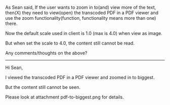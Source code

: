 As Sean said, If the user wants to zoom in to(and) view more of the text,
then(X) they need to view(open) the transcoded PDF in a PDF viewer and use the zoom functionality(function, functionality means more than one) there.

Now the default scale used in client is 1.0 (max is 4.0) when view as image.

But when set the scale to 4.0, the content still cannot be read.

Any comments/thoughts on the above?

-----------------------------------------

Hi Sean, 

I viewed the transcoded PDF in a PDF viewer and zoomed in to biggest.

But the content still cannot be seen.

Please look at attachment pdf-to-biggest.png for details.
